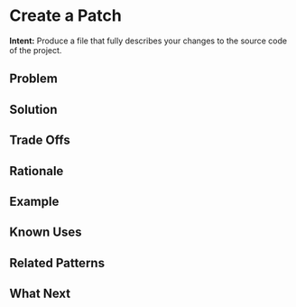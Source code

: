 # Create a Patch

**Intent:** Produce a file that fully describes your changes to the source code of the project.

## Problem



## Solution



## Trade Offs



## Rationale


## Example


## Known Uses



## Related Patterns



## What Next


